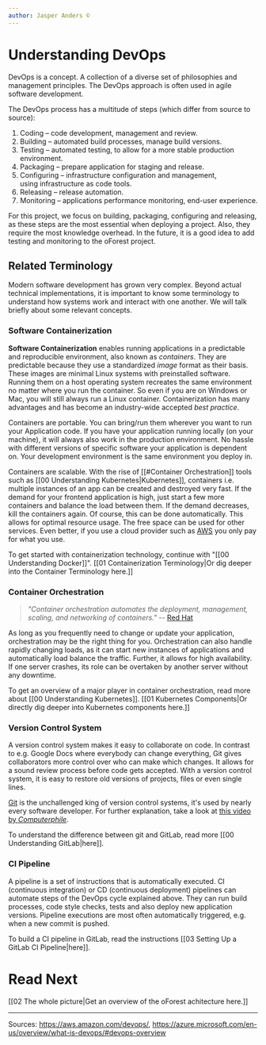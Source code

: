 ```yaml
---
author: Jasper Anders ©
---
```


# Understanding DevOps

DevOps is a concept. A collection of a diverse set of philosophies and management principles. The DevOps approach is often used in agile software development.

The DevOps process has a multitude of steps (which differ from source to source):

1. Coding – code development, management and review.
2. Building – automated build processes, manage build versions.
3. Testing – automated testing, to allow for a more stable production environment.
4. Packaging – prepare application for staging and release.
6. Configuring – infrastructure configuration and management, using infrastructure as code tools.
5. Releasing – release automation.
7. Monitoring – applications performance monitoring, end-user experience.

For this project, we focus on building, packaging, configuring and releasing, as these steps are the most essential when deploying a project. Also, they require the most knowledge overhead. In the future, it is a good idea to add testing and monitoring to the oForest project.  

## Related Terminology

Modern software development has grown very complex. Beyond actual technical implementations, it is important to know some terminology to understand how systems work and interact with one another. We will talk briefly about some relevant concepts. 

### Software Containerization

**Software Containerization** enables running applications in a predictable and reproducible environment, also known as _containers_. They are predictable because they use a standardized _image_ format as their basis. These images are minimal Linux systems with preinstalled software. Running them on a host operating system recreates the same environment no matter where you run the container. So even if you are on Windows or Mac, you will still always run a Linux container. Containerization has many advantages and has become an industry-wide accepted _best practice_.

Containers are portable. You can bring/run them wherever you want to run your Application code. If you have your application running locally (on your machine), it will always also work in the production environment. No hassle with different versions of specific software your application is dependent on. Your development environment is the same environment you deploy in.

Containers are scalable. With the rise of [[#Container Orchestration]] tools such as [[00 Understanding Kubernetes|Kubernetes]], containers i.e. multiple instances of an app can be created and destroyed very fast. If the demand for your frontend application is high, just start a few more containers and balance the load between them. If the demand decreases, kill the containers again. Of course, this can be done automatically. This allows for optimal resource usage. The free space can be used for other services. Even better, if you use a cloud provider such as [AWS](https://en.wikipedia.org/wiki/Amazon_Web_Services) you only pay for what
you use.

To get started with containerization technology, continue with "[[00 Understanding Docker]]". [[01 Containerization Terminology|Or dig deeper into the Container Terminology here.]]

### Container Orchestration

> _"Container orchestration automates the deployment, management, scaling, and networking of containers."_ -- [Red Hat](https://www.redhat.com/en/topics/containers/what-is-container-orchestration)

As long as you frequently need to change or update your application, orchestration may be the right thing for you. Orchestration can also handle rapidly changing loads, as it can start new instances of applications and automatically load balance the traffic. Further, it allows for high availability. If one server crashes, its role can be overtaken by another server without any downtime.

To get an overview of a major player in container orchestration, read more about [[00 Understanding Kubernetes]]. [[01 Kubernetes Components|Or directly dig deeper into Kubernetes components here.]]

### Version Control System

A version control system makes it easy to collaborate on code. In contrast to e.g. Google Docs where everybody can change everything, Git gives collaborators more control over who can make which changes. It allows for a sound review process before code gets accepted. With a version control system, it is easy to restore old versions of projects, files or even single lines.

[Git](https://git-scm.com/) is the unchallenged king of version control systems, it's used by nearly every software developer. For further explanation, take a look at [this video by _Computerphile_](https://www.youtube.com/watch?v=92sycL8ij-U).

To understand the difference between git and GitLab, read more [[00 Understanding GitLab|here]].

### CI Pipeline

A pipeline is a set of instructions that is automatically executed. CI (continuous integration) or CD (continuous deployment) pipelines can automate steps of the DevOps cycle explained above. They can run build processes, code style checks, tests and also deploy new application versions. Pipeline executions are most often automatically triggered, e.g. when a new commit is
pushed.

To build a CI pipeline in GitLab, read the instructions [[03 Setting Up a GitLab CI Pipeline|here]].

# Read Next

[[02 The whole picture|Get an overview of the oForest achitecture here.]]

---

Sources: https://aws.amazon.com/devops/,
https://azure.microsoft.com/en-us/overview/what-is-devops/#devops-overview
	